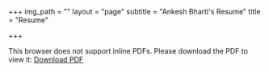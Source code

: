 +++
img_path = ""
layout = "page"
subtitle = "Ankesh Bharti's Resume"
title = "Resume"

+++
<object data='https://uc5f2b27e78e719c7fdc4543d7fd.dl.dropboxusercontent.com/cd/0/get/AjHb354hm8ZUeEhaw04pgnLsJ3JjmIttyOGoEFFBRZLa678AgS2TMgXZpjxTFNDYYpOZxiaf1AgPM6qbSFsd-k4AB1rYEK1Pq6Fkd9fyRMGYdg/file?dl=1#' 
        type='application/pdf' 
        width='100%' 
        height='100%'>
<p>This browser does not support inline PDFs. Please download the PDF to view it: <a href="https://uc5f2b27e78e719c7fdc4543d7fd.dl.dropboxusercontent.com/cd/0/get/AjHb354hm8ZUeEhaw04pgnLsJ3JjmIttyOGoEFFBRZLa678AgS2TMgXZpjxTFNDYYpOZxiaf1AgPM6qbSFsd-k4AB1rYEK1Pq6Fkd9fyRMGYdg/file?dl=1#">Download PDF</a></p>
</object>